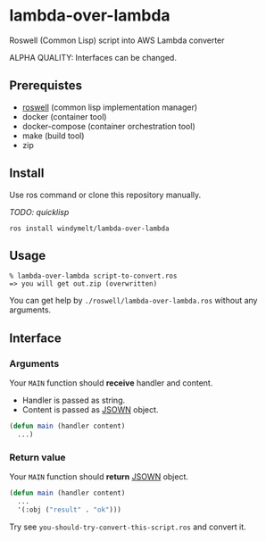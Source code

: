 # lambda-over-lambda
Roswell (Common Lisp) script into AWS Lambda converter

ALPHA QUALITY: Interfaces can be changed.

## Prerequistes

- [roswell](https://github.com/roswell/roswell) (common lisp implementation manager)
- docker (container tool)
- docker-compose (container orchestration tool)
- make (build tool)
- zip

## Install

Use ros command or clone this repository manually.

_TODO: quicklisp_

```shell
ros install windymelt/lambda-over-lambda
```

## Usage

```shell
% lambda-over-lambda script-to-convert.ros
=> you will get out.zip (overwritten)
```

You can get help by `./roswell/lambda-over-lambda.ros` without any arguments.

## Interface

### Arguments

Your `MAIN` function should **receive** handler and content.

- Handler is passed as string.
- Content is passed as [JSOWN](https://github.com/madnificent/jsown) object.

```lisp
(defun main (handler content)
  ...)
```

### Return value

Your `MAIN` function should **return** [JSOWN](https://github.com/madnificent/jsown) object.

```lisp
(defun main (handler content)
  ...
  '(:obj ("result" . "ok")))
```

Try see `you-should-try-convert-this-script.ros` and convert it.
